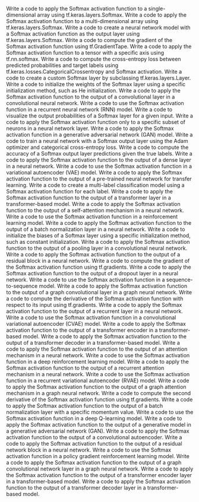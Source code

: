 Write a code to apply the Softmax activation function to a single-dimensional array using tf.keras.layers.Softmax.
Write a code to apply the Softmax activation function to a multi-dimensional array using tf.keras.layers.Softmax.
Write a code to create a neural network model with a Softmax activation function as the output layer using tf.keras.layers.Softmax.
Write a code to compute the gradient of the Softmax activation function using tf.GradientTape.
Write a code to apply the Softmax activation function to a tensor with a specific axis using tf.nn.softmax.
Write a code to compute the cross-entropy loss between predicted probabilities and target labels using tf.keras.losses.CategoricalCrossentropy and Softmax activation.
Write a code to create a custom Softmax layer by subclassing tf.keras.layers.Layer.
Write a code to initialize the weights of the Softmax layer using a specific initialization method, such as He initialization.
Write a code to apply the Softmax activation function to the output of a convolutional layer in a convolutional neural network.
Write a code to use the Softmax activation function in a recurrent neural network (RNN) model.
Write a code to visualize the output probabilities of a Softmax layer for a given input.
Write a code to apply the Softmax activation function only to a specific subset of neurons in a neural network layer.
Write a code to apply the Softmax activation function in a generative adversarial network (GAN) model.
Write a code to train a neural network with a Softmax output layer using the Adam optimizer and categorical cross-entropy loss.
Write a code to compute the accuracy of a Softmax output layer predictions given the true labels.
Write a code to apply the Softmax activation function to the output of a dense layer in a neural network.
Write a code to use the Softmax activation function in a variational autoencoder (VAE) model.
Write a code to apply the Softmax activation function to the output of a pre-trained neural network for transfer learning.
Write a code to create a multi-label classification model using a Softmax activation function for each label.
Write a code to apply the Softmax activation function to the output of a transformer layer in a transformer-based model.
Write a code to apply the Softmax activation function to the output of a self-attention mechanism in a neural network.
Write a code to use the Softmax activation function in a reinforcement learning model.
Write a code to apply the Softmax activation function to the output of a batch normalization layer in a neural network.
Write a code to initialize the biases of a Softmax layer using a specific initialization method, such as constant initialization.
Write a code to apply the Softmax activation function to the output of a pooling layer in a convolutional neural network.
Write a code to apply the Softmax activation function to the output of a residual block in a neural network.
Write a code to compute the gradient of the Softmax activation function using tf.gradients.
Write a code to apply the Softmax activation function to the output of a dropout layer in a neural network.
Write a code to use the Softmax activation function in a sequence-to-sequence model.
Write a code to apply the Softmax activation function to the output of a graph convolutional layer in a graph neural network.
Write a code to compute the derivative of the Softmax activation function with respect to its input using tf.gradients.
Write a code to apply the Softmax activation function to the output of a recurrent layer in a neural network.
Write a code to use the Softmax activation function in a convolutional variational autoencoder (CVAE) model.
Write a code to apply the Softmax activation function to the output of a transformer encoder in a transformer-based model.
Write a code to apply the Softmax activation function to the output of a transformer decoder in a transformer-based model.
Write a code to apply the Softmax activation function to the output of an attention mechanism in a neural network.
Write a code to use the Softmax activation function in a deep reinforcement learning model.
Write a code to apply the Softmax activation function to the output of a recurrent attention mechanism in a neural network.
Write a code to use the Softmax activation function in a recurrent variational autoencoder (RVAE) model.
Write a code to apply the Softmax activation function to the output of a graph attention mechanism in a graph neural network.
Write a code to compute the second derivative of the Softmax activation function using tf.gradients.
Write a code to apply the Softmax activation function to the output of a batch normalization layer with a specific momentum value.
Write a code to use the Softmax activation function in a deep Q-learning model.
Write a code to apply the Softmax activation function to the output of a generative model in a generative adversarial network (GAN).
Write a code to apply the Softmax activation function to the output of a convolutional autoencoder.
Write a code to apply the Softmax activation function to the output of a residual network block in a neural network.
Write a code to use the Softmax activation function in a policy gradient reinforcement learning model.
Write a code to apply the Softmax activation function to the output of a graph convolutional network layer in a graph neural network.
Write a code to apply the Softmax activation function to the output of a transformer encoder layer in a transformer-based model.
Write a code to apply the Softmax activation function to the output of a transformer decoder layer in a transformer-based model.